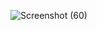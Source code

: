 ![Screenshot (60)](https://github.com/owais8113/RS232_Arduino/assets/127936539/e5974e1b-fbf2-4554-b116-5581fa246620)
